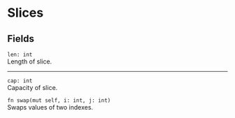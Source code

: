 # Slices

## Fields
`len: int`\
Length of slice.

---

`cap: int`\
Capacity of slice. 

`fn swap(mut self, i: int, j: int)`\
Swaps values of two indexes.
